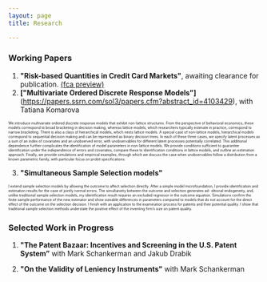 ```yaml
---
layout: page
title: Research

---
```


### Working Papers

1. **"Risk-based Quantities in Credit Card Markets"**, awaiting clearance for publication. [(fca preview)](https://www.fca.org.uk/publications/research/interest-rates-risk-based-credit-limits-uk-credit-card-market) <br>
2. **["Multivariate Ordered Discrete Response Models"]**(https://papers.ssrn.com/sol3/papers.cfm?abstract_id=4103429), with Tatiana Komarova <br>

<span style="font-size:0.5em;"> We introduce multivariate ordered discrete response models that exhibit non-lattice structures. From the perspective of behavioral economics, these models correspond to broad bracketing in decision making, whereas lattice models, which researchers typically estimate in practice, correspond to narrow bracketing. There is also a class of hierarchical models, which nests lattice models. A special case of non-lattice models, hierarchical models correspond to sequential decision making and can be represented as binary decision trees. In each of these three cases, we specify latent processes as a sum of an index of covariates and an unobserved error, with unobservables for different latent processes potentially correlated. This additional dependence further complicates the identification of model parameters in non-lattice models. We provide conditions sufficient to guarantee identification under the independence of errors and covariates, compare these to identification conditions in lattice models, and outline an estimation approach. Finally, we provide simulations and empirical examples, through which we discuss the case when unobservables follow a distribution from a known parametric family, with particular focus on probit specifications. </span>

3. **"Simultaneous Sample Selection models"** <br>

<span style="font-size:0.5em;"> I extend sample selection models by allowing the outcome to affect selection directly. After a simple model microfoundation, I provide identification and estimation results for the case of jointly normal errors. The simultaneity between the outcome and selection generates ad- ditional endogeneity, and, unlike traditional sample selection models, my identification result requires an excluded regressor in the outcome equation. Simulations confirm the finite sample performance of the new estimator and show sizeable differences in parameters compared to models that do not account for the direct effect of the outcome on the selection decision. I finish with an application to the examination process for patents and their potential quality. I show that traditional sample selection methods understate the positive effect of the inventing firm’s size on patent quality. </span>

### Selected Work in Progress

1. **"The Patent Bazaar: Incentives and Screening in the U.S. Patent System”** with Mark Schankerman and Jakub Drabik <br>

2. **"On the Validity of Leniency Instruments"** with Mark Schankerman
